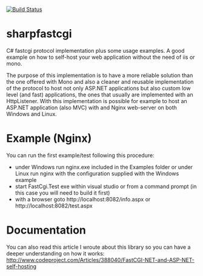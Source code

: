 [![Build Status](https://travis-ci.org/gigi81/sharpfastcgi.svg?branch=master)](https://travis-ci.org/gigi81/sharpfastcgi)

sharpfastcgi
============

C# fastcgi protocol implementation plus some usage examples.
A good example on how to self-host your web application without the need of iis or mono.

The purpose of this implementation is to have a more reliable solution than the one
offered with Mono and also a cleaner and reusable implementation of the protocol
to host not only ASP.NET applications but also custom low level (and fast) applications,
the ones that usually are implemented with an HttpListener.
With this implementation is possible for example to host an ASP.NET application (also MVC)
with and Nginx web-server on both Windows and Linux.

Example (Nginx)
============
You can run the first example/test following this procedure:

- under Windows run nginx.exe included in the Examples folder or under Linux run nginx with the configuration supplied with the Windows example
- start FastCgi.Test exe within visual studio or from a command prompt (in this case you will need to build it first)
- with a browser goto http://localhost:8082/info.aspx or http://localhost:8082/test.aspx

Documentation
============
You can also read this article I wroute about this library so you can have a deeper understanding on how it works: http://www.codeproject.com/Articles/388040/FastCGI-NET-and-ASP-NET-self-hosting

